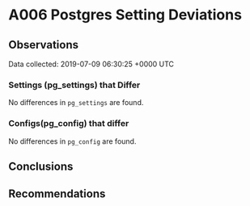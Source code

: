 # A006 Postgres Setting Deviations #

## Observations ##
Data collected: 2019-07-09 06:30:25 +0000 UTC  

### Settings (pg_settings) that Differ ###

No differences in `pg_settings` are found.

### Configs(pg_config) that differ ###

No differences in `pg_config` are found.



## Conclusions ##


## Recommendations ##

